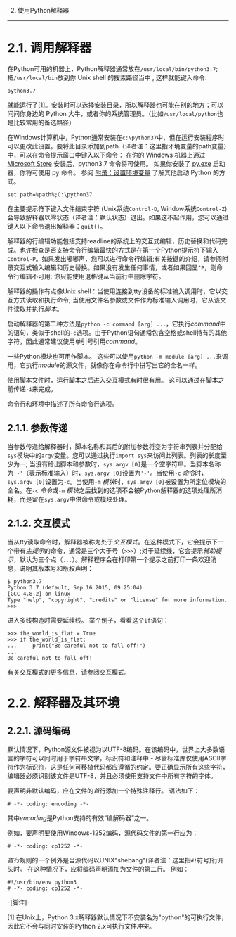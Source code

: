 2. 使用Python解释器
*******************************


2.1. 调用解释器
=============================

在Python可用的机器上，Python解释器通常放在`/usr/local/bin/python3.7`; 把`/usr/local/bin`放到你 Unix shell 的搜索路径当中 , 这样就能键入命令:

    python3.7
 
就能运行了[1]。安装时可以选择安装目录，所以解释器也可能在别的地方；可以问问你身边的 Python 大牛，或者你的系统管理员。（比如`/usr/local/python`也是比较常用的备选路径）

在Windows计算机中，Python通常安装在`c:\python37`中，但在运行安装程序时可以更改此设置。要将此目录添加到path（译者注：这里指环境变量的path变量）中，可以在命令提示窗口中键入以下命令： 
在你的 Windows 机器上通过 [Microsoft Store]() 安装后，python3.7 命令将可使用。 如果你安装了 [py.exe]() 启动器，你将可使用 py 命令。 参阅 [附录：设置环境变量]() 了解其他启动 Python 的方式。

    set path=%path%;C:\python37

在主要提示符下键入文件结束字符 (Unix系统`Control-D`, Window系统`Control-Z`) 会导致解释器以零状态（译者注：默认状态）退出。如果这不起作用，您可以通过键入以下命令退出解释器：`quit()`。

解释器的行编辑功能包括支持readline的系统上的交互式编辑，历史替换和代码完成。也许检查是否支持命令行编辑最快的方式是在第一个Python提示符下输入`Control-P`。如果发出嘟嘟声，您可以进行命令行编辑;有关按键的介绍，请参阅附录交互式输入编辑和历史替换。如果没有发生任何事情，或者如果回显`^P`，则命令行编辑不可用; 你只能使用退格键从当前行中删除字符。

解释器的操作有点像Unix shell：当使用连接到tty设备的标准输入调用时，它以交互方式读取和执行命令; 当使用文件名参数或文件作为标准输入调用时，它从该文件读取并执行*脚本*。

启动解释器的第二种方法是`python -c command [arg] ...`，它执行*command*中的语句，类似于shell的`-c`选项。由于Python语句通常包含空格或shell特有的其他字符，因此通常建议使用单引号引用*command*。

一些Python模块也可用作脚本。 这些可以使用`python -m module [arg] ...`来调用，它执行*module*的源文件，就像你在命令行中拼写出它的全名一样。

使用脚本文件时，运行脚本之后进入交互模式有时很有用。 这可以通过在脚本之前传递`-i`来完成。

命令行和环境中描述了所有命令行选项。 

2.1.1. 参数传递
-----------------------

当参数传递给解释器时，脚本名称和其后的附加参数将变为字符串列表并分配给`sys`模块中的`argv`变量。您可以通过执行`import sys`来访问此列表。列表的长度至少为一; 当没有给出脚本和参数时，`sys.argv [0]`是一个空字符串。当脚本名称为`'-'`（表示标准输入）时，`sys.argv [0]`设置为`'-'`。当使用`-c` *命令*时，`sys.argv [0]`设置为`-c`。当使用`-m` *模块*时，`sys.argv [0]`被设置为所定位模块的全名。在`-c` *命令*或`-m` *模块*之后找到的选项不会被Python解释器的选项处理所消耗，而是留在`sys.argv`中供命令或模块处理。


2.1.2. 交互模式
-----------------------

当从tty读取命令时，解释器被称为处于*交互模式*。在这种模式下，它会提示下一个带有*主提示*的命令，通常是三个大于号（`>>>`）;对于延续线，它会提示*辅助提示*，默认为三个点（`...`）。解释程序会在打印第一个提示之前打印一条欢迎消息，说明其版本号和版权声明：

    $ python3.7
    Python 3.7 (default, Sep 16 2015, 09:25:04)
    [GCC 4.8.2] on linux
    Type "help", "copyright", "credits" or "license" for more information.
    >>>

进入多线构造时需要延续线。 举个例子，看看这个`if`语句：

    >>> the_world_is_flat = True
    >>> if the_world_is_flat:
    ...     print("Be careful not to fall off!")
    ...
    Be careful not to fall off!

有关交互模式的更多信息，请参阅交互模式。

2.2. 解释器及其环境
========================================


2.2.1. 源码编码
---------------------------

默认情况下，Python源文件被视为以UTF-8编码。在该编码中，世界上大多数语言的字符可以同时用于字符串文字，标识符和注释中 - 尽管标准库仅使用ASCII字符作为标识符，这是任何可移植代码都应遵循的约定。要正确显示所有这些字符，编辑器必须识别该文件是UTF-8，并且必须使用支持文件中所有字符的字体。

要声明非默认编码，应在文件的*首*行添加一个特殊注释行。 语法如下：

    # -*- coding: encoding -*-

其中*encoding*是Python支持的有效“编解码器”之一。

例如，要声明要使用Windows-1252编码，源代码文件的第一行应为：

    # -*- coding: cp1252 -*-

*首行*规则的一个例外是当源代码以UNIX"shebang"(译者注：这里指`#!`符号)行开头时。 在这种情况下，应将编码声明添加为文件的第二行。 例如：

    #!/usr/bin/env python3
    # -*- coding: cp1252 -*-

-[脚注]-

[1] 在Unix上，Python 3.x解释器默认情况下不安装名为"python"的可执行文件，因此它不会与同时安装的Python 2.x可执行文件冲突。
